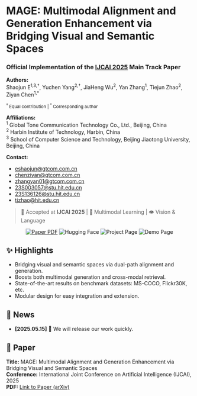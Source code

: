 # MAGE: Multimodal Alignment and Generation Enhancement via Bridging Visual and Semantic Spaces

### Official Implementation of the [IJCAI 2025](https://www.ijcai.org/) Main Track Paper

**Authors:**  
Shaojun E<sup>1,3,†</sup>, Yuchen Yang<sup>2,†</sup>, JiaHeng Wu<sup>2</sup>, Yan Zhang<sup>1</sup>, Tiejun Zhao<sup>2</sup>, Ziyan Chen<sup>1,\*</sup>

<sub><sup>†</sup> Equal contribution | <sup>\*</sup> Corresponding author</sub>

**Affiliations:**  
<sup>1</sup> Global Tone Communication Technology Co., Ltd., Beijing, China  
<sup>2</sup> Harbin Institute of Technology, Harbin, China  
<sup>3</sup> School of Computer Science and Technology, Beijing Jiaotong University, Beijing, China  

**Contact:**  
- eshaojun@gtcom.com.cn  
- chenziyan@gtcom.com.cn  
- zhangyan01@gtcom.com.cn
- 23S003057@stu.hit.edu.cn  
- 23S136126@stu.hit.edu.cn  
- tjzhao@hit.edu.cn  

> 📄 Accepted at **IJCAI 2025** | 🧠 Multimodal Learning | 👁️ Vision & Language

<div align="center">

[![Paper PDF](https://img.shields.io/badge/Paper-PDF-red?style=for-the-badge)](https://arxiv.org/abs/2507.21741)
![Hugging Face](https://img.shields.io/badge/%F0%9F%A4%97%20Hugging%20Face-Spaces-blue?style=for-the-badge)
![Project Page](https://img.shields.io/badge/Project-Page-green?style=for-the-badge)
![Demo Page](https://img.shields.io/badge/Demo-Page-orange?style=for-the-badge)
</div>

## ✨ Highlights

- Bridging visual and semantic spaces via dual-path alignment and generation.
- Boosts both multimodal generation and cross-modal retrieval.
- State-of-the-art results on benchmark datasets: MS-COCO, Flickr30K, etc.
- Modular design for easy integration and extension.

## 📰 News

- **[2025.05.15]** 🎉 We will release our work quickly.

## 📄 Paper

**Title:** MAGE: Multimodal Alignment and Generation Enhancement via Bridging Visual and Semantic Spaces  
**Conference:** International Joint Conference on Artificial Intelligence (IJCAI), 2025  
**PDF:** [Link to Paper (arXiv)](https://arxiv.org/abs/2507.21741)
